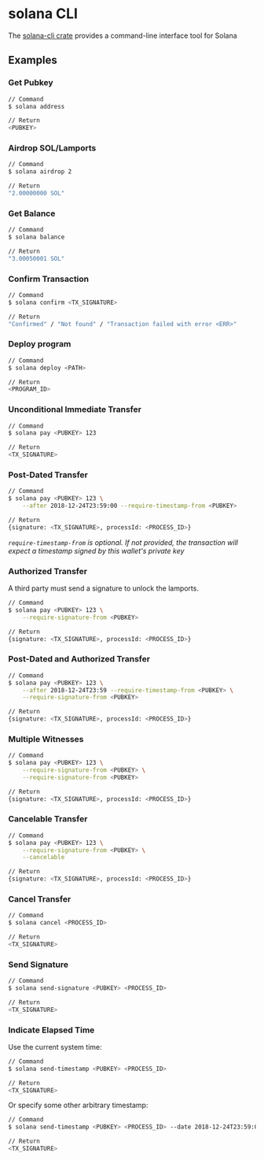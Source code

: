 # solana CLI

The [solana-cli crate](https://crates.io/crates/solana-cli) provides a command-line interface tool for Solana

## Examples

### Get Pubkey

```bash
// Command
$ solana address

// Return
<PUBKEY>
```

### Airdrop SOL/Lamports

```bash
// Command
$ solana airdrop 2

// Return
"2.00000000 SOL"
```

### Get Balance

```bash
// Command
$ solana balance

// Return
"3.00050001 SOL"
```

### Confirm Transaction

```bash
// Command
$ solana confirm <TX_SIGNATURE>

// Return
"Confirmed" / "Not found" / "Transaction failed with error <ERR>"
```

### Deploy program

```bash
// Command
$ solana deploy <PATH>

// Return
<PROGRAM_ID>
```

### Unconditional Immediate Transfer

```bash
// Command
$ solana pay <PUBKEY> 123

// Return
<TX_SIGNATURE>
```

### Post-Dated Transfer

```bash
// Command
$ solana pay <PUBKEY> 123 \
    --after 2018-12-24T23:59:00 --require-timestamp-from <PUBKEY>

// Return
{signature: <TX_SIGNATURE>, processId: <PROCESS_ID>}
```

_`require-timestamp-from` is optional. If not provided, the transaction will expect a timestamp signed by this wallet's private key_

### Authorized Transfer

A third party must send a signature to unlock the lamports.

```bash
// Command
$ solana pay <PUBKEY> 123 \
    --require-signature-from <PUBKEY>

// Return
{signature: <TX_SIGNATURE>, processId: <PROCESS_ID>}
```

### Post-Dated and Authorized Transfer

```bash
// Command
$ solana pay <PUBKEY> 123 \
    --after 2018-12-24T23:59 --require-timestamp-from <PUBKEY> \
    --require-signature-from <PUBKEY>

// Return
{signature: <TX_SIGNATURE>, processId: <PROCESS_ID>}
```

### Multiple Witnesses

```bash
// Command
$ solana pay <PUBKEY> 123 \
    --require-signature-from <PUBKEY> \
    --require-signature-from <PUBKEY>

// Return
{signature: <TX_SIGNATURE>, processId: <PROCESS_ID>}
```

### Cancelable Transfer

```bash
// Command
$ solana pay <PUBKEY> 123 \
    --require-signature-from <PUBKEY> \
    --cancelable

// Return
{signature: <TX_SIGNATURE>, processId: <PROCESS_ID>}
```

### Cancel Transfer

```bash
// Command
$ solana cancel <PROCESS_ID>

// Return
<TX_SIGNATURE>
```

### Send Signature

```bash
// Command
$ solana send-signature <PUBKEY> <PROCESS_ID>

// Return
<TX_SIGNATURE>
```

### Indicate Elapsed Time

Use the current system time:

```bash
// Command
$ solana send-timestamp <PUBKEY> <PROCESS_ID>

// Return
<TX_SIGNATURE>
```

Or specify some other arbitrary timestamp:

```bash
// Command
$ solana send-timestamp <PUBKEY> <PROCESS_ID> --date 2018-12-24T23:59:00

// Return
<TX_SIGNATURE>
```
